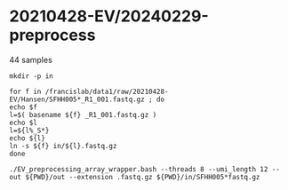 
#	20210428-EV/20240229-preprocess


44 samples


```
mkdir -p in

for f in /francislab/data1/raw/20210428-EV/Hansen/SFHH005*_R1_001.fastq.gz ; do
echo $f
l=$( basename ${f} _R1_001.fastq.gz )
echo $l
l=${l%_S*}
echo ${l}
ln -s ${f} in/${l}.fastq.gz
done
```



```
./EV_preprocessing_array_wrapper.bash --threads 8 --umi_length 12 --out ${PWD}/out --extension .fastq.gz ${PWD}/in/SFHH005*fastq.gz
```




